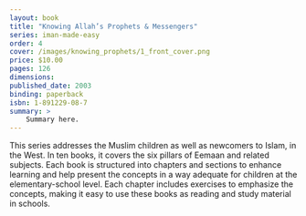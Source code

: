```yaml
---
layout: book
title: "Knowing Allah’s Prophets & Messengers"
series: iman-made-easy
order: 4
cover: /images/knowing_prophets/1_front_cover.png
price: $10.00
pages: 126
dimensions:
published_date: 2003
binding: paperback
isbn: 1-891229-08-7
summary: >
    Summary here.
---
```


This series addresses the Muslim children as well as newcomers to Islam, in the West. In ten books, it covers the six pillars of Eemaan and related subjects. Each book is structured into chapters and sections to enhance learning and help present the concepts in a way adequate for children at the elementary-school level. Each chapter includes exercises to emphasize the concepts, making it easy to use these books as reading and study material in schools.
